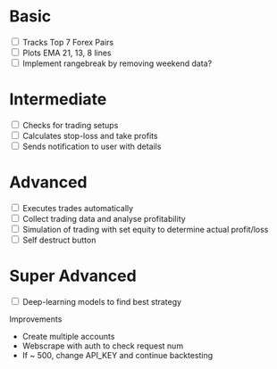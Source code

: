 <H1>Basic</H1> 
    <input type="checkbox">
    <label> Tracks Top 7 Forex Pairs</label><br>
    <input type="checkbox">
    <label> Plots EMA 21, 13, 8 lines</label><br>
    <input type="checkbox">
    <label> Implement rangebreak by removing weekend data?</label><br>
<H1>Intermediate</H1>
    <input type="checkbox">
    <label> Checks for trading setups</label><br>
    <input type="checkbox">
    <label> Calculates stop-loss and take profits</label><br>
    <input type="checkbox">
    <label> Sends notification to user with details</label><br>
<H1>Advanced</H1>
    <input type="checkbox">
    <label> Executes trades automatically</label><br>
    <input type="checkbox">
    <label> Collect trading data and analyse profitability</label><br>
    <input type="checkbox">
    <label> Simulation of trading with set equity to determine actual profit/loss</label><br>
    <input type="checkbox">
    <label> Self destruct button</label><br>
<H1>Super Advanced</H1>
    <input type="checkbox">
    <label> Deep-learning models to find best strategy</label><br>
    
Improvements
- Create multiple accounts
- Webscrape with auth to check request num
- If ~ 500, change API_KEY and continue backtesting